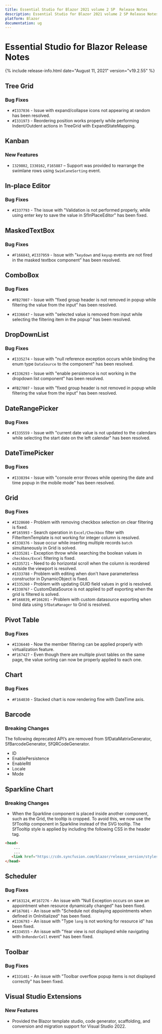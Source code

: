 ```yaml
---
title: Essential Studio for Blazor 2021 volume 2 SP  Release Notes  
description: Essential Studio for Blazor 2021 volume 2 SP Release Notes    
platform: Blazor
documentation: ug
---
```


# Essential Studio for Blazor  Release Notes  

{% include release-info.html date="August 11, 2021"  version="v19.2.55" %} 


## Tree Grid

### Bug Fixes

- `#I337036` - Issue with expand/collapse icons not appearing at random has been resolved.
- `#I331973` - Reordering position works properly while performing Indent/Outdent actions in TreeGrid with ExpandStateMapping.

## Kanban

### New Features

- `I329802`, `I330162`, `F165887` – Support was provided to rearrange the swimlane rows using `SwimlaneSorting` event.

## In-place Editor

### Bug Fixes

- `#I337793` - The issue with "Validation is not performed properly, while using enter key to save the value in SfInPlaceEditor" has been fixed.

## MaskedTextBox

### Bug Fixes

- `#F166843`, `#I337959` - Issue with "`keydown` and `keyup` events are not fired in the masked textbox component" has been resolved.

## ComboBox

### Bug Fixes

- `#FB27007` - Issue with "fixed group header is not removed in popup while filtering the value from the input" has been resolved.

- `#I336647` - Issue with "selected value is removed from input while selecting the filtering item in the popup" has been resolved.

## DropDownList

### Bug Fixes

- `#I335274`  - Issue with "null reference exception occurs while binding the enum type `DataSource` to the component" has been resolved.

- `#I336293` - Issue with "enable persistence is not working in the dropdown list component" has been resolved.

- `#FB27007` - Issue with "fixed group header is not removed in popup while filtering the value from the input" has been resolved.

## DateRangePicker

### Bug Fixes

- `#I335559` - Issue with "current date value is not updated to the calendars while selecting the start date on the left calendar" has been resolved.

## DateTimePicker

### Bug Fixes

- `#I338394` - Issue with "console error throws while opening the date and time popup in the mobile mode" has been resolved.

## Grid

### Bug Fixes

- `#I328600` - Problem with removing checkbox selection on clear filtering is fixed.
- `#F165993` - Search operation in `Excel/Checkbox` filter with FilterItemTemplate is not working for integer column is resolved.
- `#I338376` - Issue occur while inserting multiple records `batch` simultaneously in Grid is solved.
- `#I335281` - Exception throw while searching the boolean values in `checkbox/Excel` filtering is fixed.
- `#I335721` - Need to do horizontal scroll when the column is reordered outside the viewport is resolved.
- `#I333788` - Problem with editing when don't have parameterless constructor in DynamicObject is fixed.
- `#I335260` - Problem with updating GUID field values in grid is resolved.
- `#I330767` - CustomDataSource is not applied to pdf exporting when the grid is filtered is solved.
- `#F166039`, `#F166201` - Problem with custom datasource exporting when bind data using `SfDataManager` to Grid is resolved.

## Pivot Table

### Bug Fixes

- `#I336440` - Now the member filtering can be applied properly with virtualization feature.
- `#F167427` - Even though there are multiple pivot tables on the same page, the value sorting can now be properly applied to each one.

## Chart

### Bug Fixes

- `#F164030` - Stacked chart is now rendering fine with DateTime axis.

## Barcode

### Breaking Changes

The following deprecated API’s are removed from SfDataMatrixGenerator, SfBarcodeGenerator, SfQRCodeGenerator.
+ ID
+ EnablePersistence
+ EnableRtl
+ Locale
+ Mode 

## Sparkline Chart

### Breaking Changes

- When the Sparkline component is placed inside another component, such as the Grid, the tooltip is cropped. To avoid this, we now use the SfTooltip component in Sparkline instead of the SVG tooltip. The SfTooltip style is applied by including the following CSS in the header tag.

```html
<head>
    ...
    ...
   <link href="https://cdn.syncfusion.com/blazor/release_version/styles/bootstrap4.css" rel="stylesheet" />
</head>
```

## Scheduler

### Bug Fixes

- `#F163124`, `#F167276` - An issue with "Null Exception occurs on save an appointment when resource dynamically changed" has been fixed.
- `#F167601` - An issue with "Schedule not displaying appointments when defined in OnInitialized" has been fixed.
- `#I336793` - An issue with "Type `long` is not working for resource id" has been fixed.
- `#I334555` - An issue with "Year view is not displayed while navigating with `OnRenderCell` event" has been fixed.

## Toolbar

### Bug Fixes

- `#I331481` - An issue with "Toolbar overflow popup items is not displayed correctly" has been fixed.

## Visual Studio Extensions

### New Features

- Provided the Blazor template studio, code generator, scaffolding, and conversion and migration support for Visual Studio 2022.